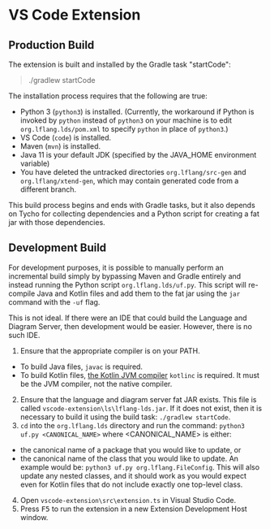 # VS Code Extension

## Production Build
The extension is built and installed by the Gradle task "startCode":
> ./gradlew startCode

The installation process requires that the following are true:
* Python 3 (`python3`) is installed. (Currently, the workaround if Python is invoked by `python` instead of `python3` on your machine is to edit `org.lflang.lds/pom.xml` to specify `python` in place of `python3`.)
* VS Code (`code`) is installed.
* Maven (`mvn`) is installed.
* Java 11 is your default JDK (specified by the JAVA\_HOME environment variable)
* You have deleted the untracked directories `org.lflang/src-gen` and `org.lflang/xtend-gen`, which
may contain generated code from a different branch.

This build process begins and ends with Gradle tasks, but it also depends on Tycho for collecting dependencies and a Python script for creating a fat jar with those dependencies.

## Development Build
For development purposes, it is possible to manually perform an incremental build simply by bypassing Maven and Gradle entirely and instead running the Python script `org.lflang.lds/uf.py`. This script will re-compile Java and Kotlin files and add them to the fat jar using the `jar` command with the `-uf` flag.

This is not ideal. If there were an IDE that could build the Language and Diagram Server, then development would be easier. However, there is no such IDE.

1. Ensure that the appropriate compiler is on your PATH.
  * To build Java files, `javac` is required.
  * To build Kotlin files, [the Kotlin JVM compiler](https://github.com/JetBrains/kotlin/releases/tag/v1.5.30) `kotlinc` is required. It must be the JVM compiler, not the native compiler.
2. Ensure that the language and diagram server fat JAR exists. This file is called `vscode-extension\ls\lflang-lds.jar`. If it does not exist, then it is necessary to build it using the build task: `./gradlew startCode`.
3. `cd` into the `org.lflang.lds` directory and run the command: ```python3 uf.py <CANONICAL_NAME>``` where <CANONICAL_NAME> is either:
* the canonical name of a package that you would like to update, or
* the canonical name of the class that you would like to update. An example would be: ```python3 uf.py org.lflang.FileConfig```. This will also update any nested classes, and it should work as you would expect even for Kotlin files that do not include exactly one top-level class.
4. Open `vscode-extension\src\extension.ts` in Visual Studio Code.
5. Press <kbd>F5</kbd> to run the extension in a new Extension Development Host window.


